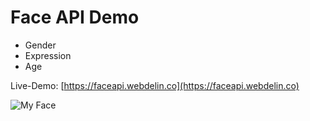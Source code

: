 # Face API Demo

- Gender
- Expression
- Age

Live-Demo: [https://faceapi.webdelin.co](https://faceapi.webdelin.co)

![My Face](/my-face.png)
